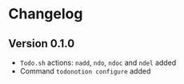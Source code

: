 # Changelog

## Version 0.1.0

- `Todo.sh` actions: `nadd`, `ndo`, `ndoc` and `ndel` added
- Command `todonotion configure` added
